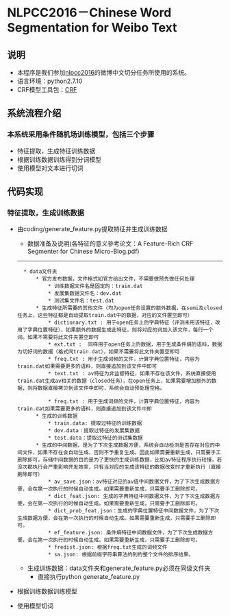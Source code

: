 NLPCC2016－Chinese Word Segmentation for Weibo Text
=========
## 说明
* 本程序是我们参加[nlpcc2016](http://tcci.ccf.org.cn/conference/2016/pages/page05_evadata.html)的微博中文切分任务所使用的系统。
* 语言环境：python2.7.10
* CRF模型工具包：[CRF](https://taku910.github.io/crfpp/)

## 系统流程介绍
### 本系统采用条件随机场训练模型，包括三个步骤
* 特征提取，生成特征训练数据
* 根据训练数据训练得到分词模型
* 使用模型对文本进行切词
  
## 代码实现
### 特征提取，生成训练数据
* 由coding/generate_feature.py提取特征并生成训练数据
    * 数据准备及说明(各特征的意义參考论文：A Feature-Rich CRF Segmenter for Chinese Micro-Blog.pdf)
    ---
        * data文件夹
            * 官方发布数据，文件格式如官方给出文件，不需要做预先做任何处理
                * 训练数据文件名是固定的：train.dat
                * 发展集数据文件名：dev.dat
                * 测试集文件名：test.dat
            * 生成特征所需要的其他文件（均为open任务设置的额外数据，在semi及closed任务上，这些特征都是自动提取train.dat中的数据，对应的文件置空即可）
                * dictionary.txt : 用于open任务上的字典特征（评测未用该特征，改用了字典位置特征），如果额外的数据生成此特征，则将对应的词加入该文件，每行一个词。如果不需要将此文件夹置空即可
                * ext.txt :  同样用于open任务上的数据，用于生成条件熵的语料，数据为切好词的数据（格式同train.dat），如果不需要将此文件夹置空即可
                * freq.txt : 用于生成词频的文件，计算字典位置特征，内容为train.dat如果需要更多的语料，则直接追加到该文件中即可
                * text.txt : av特征为非监督特征，如果不存在该文件，系统直接使用train.dat生成av相关的数据（closed任务），在open任务上，如果需要增加额外的数据，则将数据直接拷贝到该文件中即可，系统会自动预处理空格。                    
                * freq.txt : 用于生成词频的文件，计算字典位置特征，内容为train.dat如果需要更多的语料，则直接追加到该文件中即
            * 生成的训练数据
                * train.data: 提取过特征的训练数据
                * dev.data：提取过特征的发展集数据
                * test.data：提取过特征的测试集数据
            * 生成的中间数据，是为了下次生成数据方便，系统会自动检测是否存在对应的中间文件，如果不存在会自动生成，否则不予重复生成。因此如果需要重新生成，只需要手工删除即可，存储中间数据的目的是为了更快的生成训练数据，比如av特征程序执行较慢，若没次都执行会严重影响开发效率，只有当对应的生成该特征的数据改变时才重新执行（直接删除即可）
                * av_save.json：av特征对应的av值中间数据文件，为了下次生成数据方便，会在第一次执行的时候自动生成。如果需要重新生成，只需要手工删除即可。
                * dict_feat.json: 生成的字典特征中间数据文件，为了下次生成数据方便，会在第一次执行的时候自动生成。如果需要重新生成，只需要手工删除即可。
                * dict_prob_feat.json：生成的字典位置特征中间数据文件，为了下次生成数据方便，会在第一次执行的时候自动生成。如果需要重新生成，只需要手工删除即可。
                * ef_feature.json: 条件熵特征中间数据文件，为了下次生成数据方便，会在第一次执行的时候自动生成。如果需要重新生成，只需要手工删除即可。
                * fredist.json: 根据freq.txt生成的词频文件
                * sa.json: 根据前缀字符串算法的到的整个文件的排序结果。
    * 生成训练数据：data文件夹和generate_feature.py必须在同级文件夹
         * 直接执行python generate_feature.py
            
* 根据训练数据训练模型
* 使用模型切词
